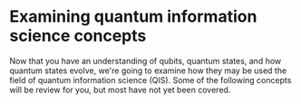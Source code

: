 # Examining quantum information science concepts

Now that you have an understanding of qubits, quantum states, and how quantum states evolve, we're going to examine how they may be used the field of quantum information science \(QIS\). Some of the following concepts will be review for you, but most have not yet been covered.



